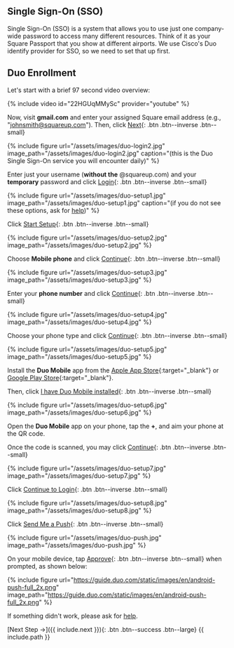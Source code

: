 <a name="duo"></a>
## Single Sign-On (SSO)

Single Sign-On (SSO) is a system that allows you to use just one company-wide password to access many different resources. Think of it as your Square Passport that you show at different airports. We use Cisco's Duo identify provider for SSO, so we need to set that up first.

## Duo Enrollment

Let's start with a brief 97 second video overview:

{% include video id="22HGUqMMySc" provider="youtube" %}

Now, visit __gmail.com__ and enter your assigned Square email address (e.g., "johnsmith@squareup.com"). 
Then, click [Next](#login){: .btn .btn--inverse .btn--small}

<a name="login"></a>
{% include figure url="/assets/images/duo-login2.jpg" image_path="/assets/images/duo-login2.jpg" caption="(this is the Duo Single Sign-On service you will encounter daily)" %}

Enter just your username (**without the** @squareup.com) and your __temporary__ password and click [Login](#setup1){: .btn .btn--inverse .btn--small}

<a name="setup1"></a>
{% include figure url="/assets/images/duo-setup1.jpg" image_path="/assets/images/duo-setup1.jpg" caption="(if you do not see these options, ask for [help](/help))" %}

Click [Start Setup](#setup2){: .btn .btn--inverse .btn--small}

<a name="setup2"></a>
{% include figure url="/assets/images/duo-setup2.jpg" image_path="/assets/images/duo-setup2.jpg" %}

Choose **Mobile phone** and click [Continue](#setup3){: .btn .btn--inverse .btn--small}

<a name="setup3"></a>
{% include figure url="/assets/images/duo-setup3.jpg" image_path="/assets/images/duo-setup3.jpg" %}

Enter your **phone number** and click [Continue](#setup4){: .btn .btn--inverse .btn--small}

<a name="setup4"></a>
{% include figure url="/assets/images/duo-setup4.jpg" image_path="/assets/images/duo-setup4.jpg" %}

Choose your phone type and click [Continue](#setup5){: .btn .btn--inverse .btn--small}

<a name="setup5"></a>
{% include figure url="/assets/images/duo-setup5.jpg" image_path="/assets/images/duo-setup5.jpg" %}

Install the __Duo Mobile__ app from the [Apple App Store](https://apps.apple.com/us/app/duo-mobile/id422663827){:target="_blank"} or [Google Play Store](https://play.google.com/store/apps/details?id=com.duosecurity.duomobile){:target="_blank"}.

Then, click [I have Duo Mobile installed](#setup6){: .btn .btn--inverse .btn--small}

<a name="setup6"></a>
{% include figure url="/assets/images/duo-setup6.jpg" image_path="/assets/images/duo-setup6.jpg" %}

Open the __Duo Mobile__ app on your phone, tap the __+__, and aim your phone at the QR code. 

Once the code is scanned, you may click [Continue](#setup7){: .btn .btn--inverse .btn--small}

<a name="setup7"></a>
{% include figure url="/assets/images/duo-setup7.jpg" image_path="/assets/images/duo-setup7.jpg" %}

Click [Continue to Login](#setup8){: .btn .btn--inverse .btn--small}

<a name="setup8"></a>
{% include figure url="/assets/images/duo-setup8.jpg" image_path="/assets/images/duo-setup8.jpg" %}

Click [Send Me a Push](#push){: .btn .btn--inverse .btn--small}

<a name="push"></a>
{% include figure url="/assets/images/duo-push.jpg" image_path="/assets/images/duo-push.jpg" %}

On your mobile device, tap [Approve](#approve){: .btn .btn--inverse .btn--small} when prompted, as shown below:

<a name="approve"></a>
{% include figure url="https://guide.duo.com/static/images/en/android-push-full_2x.png" image_path="https://guide.duo.com/static/images/en/android-push-full_2x.png" %}

If something didn't work, please ask for [help](/help). 

[Next Step &rarr;]({{ include.next }}){: .btn .btn--success .btn--large}
{{ include.path }}
